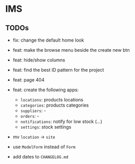 # IMS

## TODOs
- fix: change the default home look
- feat: make the browse menu beside the create new btn
- feat: hide/show columns
- feat: find the best ID pattern for the project
- feat: page 404
- feat: create the following apps:
    - `locations`: products locations
    - `categories`: products categories
    - `suppliers`: -
    - `orders`: -
    - `notifications`: notify for low stock (...)
    - `settings`: stock settings

- mv `location` -> `site`
- use `ModelForm` instead of `Form`
- add dates to `CHANGELOG.md`
